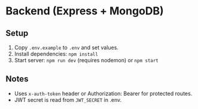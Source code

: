 # Backend (Express + MongoDB)

## Setup
1. Copy `.env.example` to `.env` and set values.
2. Install dependencies: `npm install`
3. Start server: `npm run dev` (requires nodemon) or `npm start`

## Notes
- Uses `x-auth-token` header or Authorization: Bearer <token> for protected routes.
- JWT secret is read from `JWT_SECRET` in .env.
